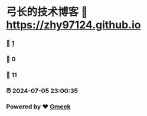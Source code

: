 # 弓长的技术博客 :link: https://zhy97124.github.io 
### :page_facing_up: [1](https://zhy97124.github.io/tag.html) 
### :speech_balloon: 0 
### :hibiscus: 11 
### :alarm_clock: 2024-07-05 23:00:35 
### Powered by :heart: [Gmeek](https://github.com/Meekdai/Gmeek)
